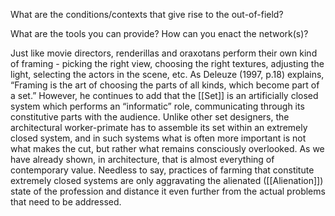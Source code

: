 What are the conditions/contexts that give rise to the out-of-field? 

What are the tools you can provide? How can you enact the network(s)?

Just like movie directors, renderillas and oraxotans perform their own kind of framing - picking the right view, choosing the right textures, adjusting the light, selecting the actors in the scene, etc. As Deleuze (1997, p.18) explains, “Framing is the art of choosing the parts of all kinds, which become part of a set.” However, he continues to add that the [[Set]] is an artificially closed system which performs an “informatic” role, communicating through its constitutive parts with the audience. Unlike other set designers, the architectural worker-primate has to assemble its set within an extremely closed system, and in such systems what is often more important is not what makes the cut, but rather what remains consciously overlooked. As we have already shown, in architecture, that is almost everything of contemporary value. Needless to say, practices of farming that constitute extremely closed systems are only aggravating the alienated ([[Alienation]]) state of the profession and distance it even further from the actual problems that need to be addressed. 


